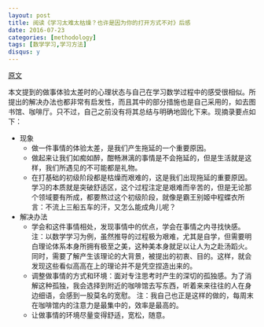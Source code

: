 ```yaml
---
layout: post
title: 阅读《学习太难太枯燥？也许是因为你的打开方式不对》后感
date: 2016-07-23
categories: [methodology]
tags: [数学学习,学习方法]
disqus: y
---
```


[原文](http://www.xinli001.com/info/100319764)

本文提到的做事体验太差时的心理状态与自己在学习数学过程中的感受很相似。所提出的解决办法也都非常有启发性，而且其中的部分措施也是自己采用的，如去图书馆、咖啡厅。只不过，自己之前没有将其总结与明确地固化下来。现摘录要点如下：

* 现象
  * 做一件事情的体验太差，是我们产生拖延的一个重要原因。
  * 做起来让我们如痴如醉，酣畅淋漓的事情是不会拖延的，但是生活就是这样，我们所遇见的不可能都是礼物。
  * 在打基础的初级阶段都是枯燥而艰难的，这是我们出现拖延的重要原因。学习的本质就是突破舒适区，这个过程注定是艰难而辛苦的，但是无论那个领域要有所成，都要熬过这个初级阶段，就像是霸王别姬中程蝶衣所言：不流上三船五车的汗，又怎么能成角儿呢？
* 解决办法
  * 学会和这件事情相处，发现事情中的优点，学会在事情之内寻找快感。
    注：以数学学习为例，虽然推导的过程极为艰难，尤其是自学，但需要明白理论体系本身所拥有极至之美，这种美本身就足以让人为之赴汤蹈火。同时，需要了解产生该理论的大背景，被提出的初衷、目的。这样，就会发现这些看似高高在上的理论并不是凭空捏造出来的。
  * 调整做事情的方式和环境：面对专注思考时产生的深切的孤独感。为了消解这种孤独，我会选择到附近的咖啡馆去写东西，听着来来往往的人在身边细语，会感到一股莫名的宽慰。
    注：我自己也正是这样的做的，每周末在咖啡馆内的注意力是最集中的，效率是最高的。
  * 让做事情的环境尽量变得舒适，宽松，随意。
